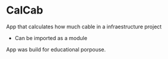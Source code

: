 # CalCab
App that calculates how much cable in a infraestructure project

- Can be imported as a module

App was build for educational porpouse.
